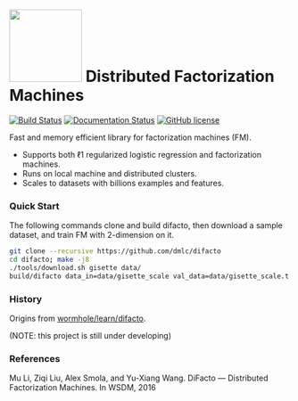 # <img src=https://raw.githubusercontent.com/dmlc/dmlc.github.io/master/img/logo-m/difacto.png width=130/> Distributed Factorization Machines

[![Build Status](https://travis-ci.org/dmlc/difacto.svg?branch=master)](https://travis-ci.org/dmlc/difacto)
[![Documentation Status](https://readthedocs.org/projects/difacto/badge/?version=latest)](http://difacto.readthedocs.org/en/latest/?badge=latest)
[![GitHub license](http://dmlc.github.io/img/apache2.svg)](./LICENSE)

Fast and memory efficient library for factorization machines (FM).


- Supports both ℓ1 regularized logistic regression and factorization
  machines.
- Runs on local machine and distributed clusters.
- Scales to datasets with billions examples and features.

### Quick Start

The following commands clone and build difacto, then download a sample dataset,
and train FM with 2-dimension on it.

```bash
git clone --recursive https://github.com/dmlc/difacto
cd difacto; make -j8
./tools/download.sh gisette data/
build/difacto data_in=data/gisette_scale val_data=data/gisette_scale.t lr=.02 V_dim=2 V_lr=.001
```

### History

Origins from
[wormhole/learn/difacto](https://github.com/dmlc/wormhole/tree/master/learn/difacto).

(NOTE: this project is still under developing)

### References

Mu Li, Ziqi Liu, Alex Smola, and Yu-Xiang Wang.
DiFacto — Distributed Factorization Machines. In WSDM, 2016
